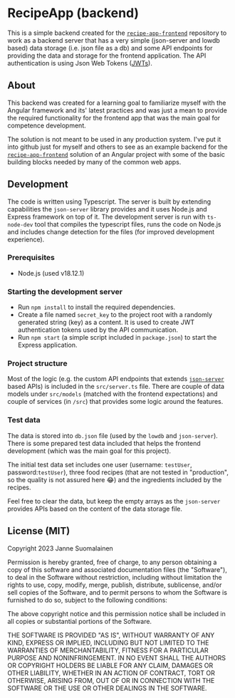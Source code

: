 # RecipeApp (backend)

This is a simple backend created for the [`recipe-app-frontend`](https://github.com/finnlander/compdev-recipe-app-frontend) repository to work as a backend server that has a very
simple (json-server and lowdb based) data storage (i.e. json file as a db) and some API endpoints for providing the data and storage for the frontend application. The API authentication is using Json Web Tokens ([JWTs](https://jwt.io/)).

## About

This backend was created for a learning goal to familiarize myself with the Angular framework and its' latest practices and was just a mean to provide the required functionality for the frontend app that was the main goal for competence development.

The solution is not meant to be used in any production system. I've put it into github just for myself and others to see as an example backend for the [`recipe-app-frontend`](https://github.com/finnlander/compdev-recipe-app-frontend) solution of an Angular project with some of the basic building blocks needed by many of the common web apps.

## Development

The code is written using Typescript. The server is built by extending capabilities the `json-server` library provides and it uses Node.js and Express framework on top of it. The development server is run with `ts-node-dev` tool that compiles the typescript files, runs the code on Node.js and includes change detection for the files (for improved development experience).

### Prerequisites

- Node.js (used v18.12.1)

### Starting the development server

- Run `npm install` to install the required dependencies.
- Create a file named `secret_key` to the project root with a randomly generated string (key) as a content. It is used to create JWT authentication tokens used by the API communication.
- Run `npm start` (a simple script included in `package.json`) to start the Express application.

### Project structure

Most of the logic (e.g. the custom API endpoints that extends [`json-server`](https://github.com/typicode/json-server) based APIs) is included in the `src/server.ts` file. There are couple of data models under `src/models` (matched with the frontend expectations) and couple of services (in `/src`) that provides some logic around the features.

### Test data

The data is stored into `db.json` file (used by the `lowdb` and `json-server`). There is some prepared test data included that helps the frontend development (which was the main goal for this project).

The initial test data set includes one user (username: `testUser`, password:`testUser`), three food recipes (that are not tested in "production", so the quality is not assured here 😂) and the ingredients included by the recipes.

Feel free to clear the data, but keep the empty arrays as the `json-server` provides APIs based on the content of the data storage file.

## License (MIT)

Copyright 2023 Janne Suomalainen

Permission is hereby granted, free of charge, to any person obtaining a copy of this software and associated documentation files (the "Software"), to deal in the Software without restriction, including without limitation the rights to use, copy, modify, merge, publish, distribute, sublicense, and/or sell copies of the Software, and to permit persons to whom the Software is furnished to do so, subject to the following conditions:

The above copyright notice and this permission notice shall be included in all copies or substantial portions of the Software.

THE SOFTWARE IS PROVIDED "AS IS", WITHOUT WARRANTY OF ANY KIND, EXPRESS OR IMPLIED, INCLUDING BUT NOT LIMITED TO THE WARRANTIES OF MERCHANTABILITY, FITNESS FOR A PARTICULAR PURPOSE AND NONINFRINGEMENT. IN NO EVENT SHALL THE AUTHORS OR COPYRIGHT HOLDERS BE LIABLE FOR ANY CLAIM, DAMAGES OR OTHER LIABILITY, WHETHER IN AN ACTION OF CONTRACT, TORT OR OTHERWISE, ARISING FROM, OUT OF OR IN CONNECTION WITH THE SOFTWARE OR THE USE OR OTHER DEALINGS IN THE SOFTWARE.
